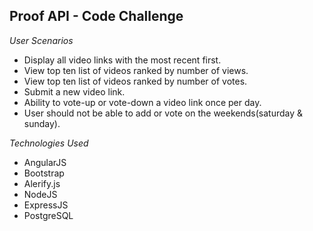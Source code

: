 ## Proof API - Code Challenge ##

*User Scenarios*

* Display all video links with the most recent first.
* View top ten list of videos ranked by number of views.
* View top ten list of videos ranked by number of votes.
* Submit a new video link.
* Ability to vote-up or vote-down a video link once per day.
* User should not be able to add or vote on the weekends(saturday & sunday).

*Technologies Used*

* AngularJS
* Bootstrap
* Alerify.js
* NodeJS
* ExpressJS
* PostgreSQL
